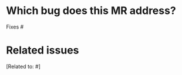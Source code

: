 # Which bug does this MR address?

Fixes #<issue number>
<describe how the bug was fixed>

# Related issues

[Related to: #<issue number>]
